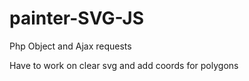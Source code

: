 # painter-SVG-JS
Php Object and Ajax requests

Have to work on clear svg and add coords for polygons

